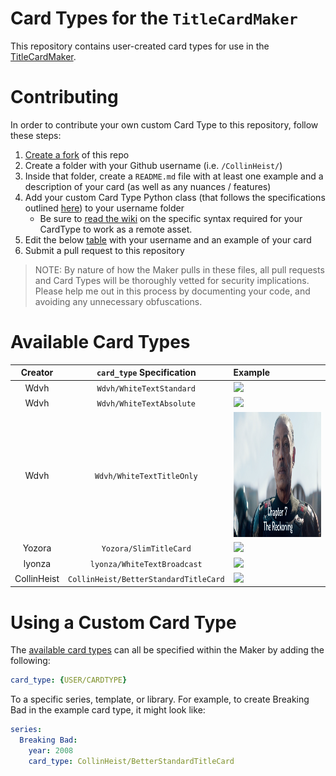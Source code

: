 # Card Types for the `TitleCardMaker`
This repository contains user-created card types for use in the [TitleCardMaker](https://github.com/CollinHeist/TitleCardMaker).

# Contributing
In order to contribute your own custom Card Type to this repository, follow these steps:

1. [Create a fork](https://github.com/CollinHeist/TitleCardMaker-CardTypes/fork) of this repo
2. Create a folder with your Github username (i.e. `/CollinHeist/`)
3. Inside that folder, create a `README.md` file with at least one example and a description of your card (as well as any nuances / features)
4. Add your custom Card Type Python class (that follows the specifications outlined [here](https://github.com/CollinHeist/TitleCardMaker/wiki/Custom-Card-Types#creating-a-custom-card-type)) to your username folder
   * Be sure to [read the wiki](https://github.com/CollinHeist/TitleCardMaker-CardTypes/wiki) on the specific syntax required for your CardType to work as a remote asset.
5. Edit the below [table](https://github.com/CollinHeist/TitleCardMaker-CardTypes#available-card-types) with your username and an example of your card
6. Submit a pull request to this repository

> NOTE: By nature of how the Maker pulls in these files, all pull requests and Card Types will be thoroughly vetted for security implications. Please help me out in this process by documenting your code, and avoiding any unnecessary obfuscations.

# Available Card Types
| Creator | `card_type` Specification | Example |
| :---: | :---: | :--- |
| Wdvh | `Wdvh/WhiteTextStandard` | <img src="https://user-images.githubusercontent.com/17693271/169709359-ffc9e109-b327-44e9-b78a-7276f77fe917.jpg" height="200"/> |
| Wdvh | `Wdvh/WhiteTextAbsolute` | <img src="https://user-images.githubusercontent.com/17693271/169709482-6bb023ab-4986-464e-88d6-0e05ad75d0d3.jpg" height="200"/> |
| Wdvh | `Wdvh/WhiteTextTitleOnly` | <img src="https://github.com/CollinHeist/TitleCardMaker-CardTypes/blob/110c2ec729dbb20d8ed461e7cc5a07c54540f842/Wdvh/S01E07.jpg" height="200"/>
| Yozora | `Yozora/SlimTitleCard` | <img src="https://cdn.discordapp.com/attachments/975108033531219979/977614937457303602/S01E04.jpg" height="200"/> |
| lyonza | `lyonza/WhiteTextBroadcast` | <img src="https://user-images.githubusercontent.com/1803189/170878776-2ebd14fe-0880-4863-a7a8-0c3fac1ecdc7.jpg" height="200"/> |
| CollinHeist | `CollinHeist/BetterStandardTitleCard` | <img src="https://user-images.githubusercontent.com/17693271/169563977-a4711317-afc8-426f-ab85-9f4c76037dc0.jpg" height="200"/> |

# Using a Custom Card Type
The [available card types](#available-card-types) can all be specified within the Maker by adding the following:

```yaml
card_type: {USER/CARDTYPE}
```

To a specific series, template, or library. For example, to create Breaking Bad in the example card type, it might look like:

```yaml
series:
  Breaking Bad:
    year: 2008
    card_type: CollinHeist/BetterStandardTitleCard
```
